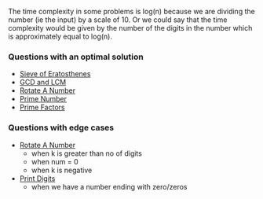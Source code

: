 The time complexity in some problems is log(n) because we are dividing the number (ie the input) by a scale of 10. Or we could say that the time complexity would be given by the number of the digits in the number which is approximately equal to log(n).

### Questions with an optimal solution
- [Sieve of Eratosthenes](https://github.com/RohitDhatrak/DS-Algo/blob/main/BasicProblems/SieveOfEratosthenes.java)
- [GCD and LCM](https://github.com/RohitDhatrak/DS-Algo/blob/main/BasicProblems/Gcd&Lcm.java)
- [Rotate A Number](https://github.com/RohitDhatrak/DS-Algo/blob/main/BasicProblems/RotateANumber.java)
- [Prime Number](https://github.com/RohitDhatrak/DS-Algo/blob/main/BasicProblems/PrimeNo.java)
- [Prime Factors](https://github.com/RohitDhatrak/DS-Algo/blob/main/BasicProblems/PrimeFactors.java)

### Questions with edge cases
- [Rotate A Number](https://github.com/RohitDhatrak/DS-Algo/blob/main/BasicProblems/RotateANumber.java)
  - when k is greater than no of digits
  - when num = 0
  - when k is negative
- [Print Digits](https://github.com/RohitDhatrak/DS-Algo/blob/main/BasicProblems/PrintDigits.java)
  - when we have a number ending with zero/zeros
